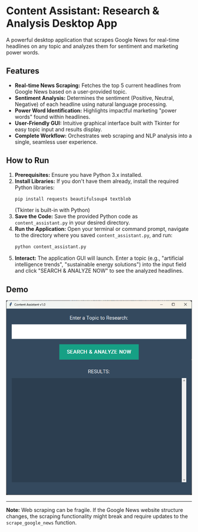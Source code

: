 # Content Assistant: Research & Analysis Desktop App

A powerful desktop application that scrapes Google News for real-time headlines on any topic and analyzes them for sentiment and marketing power words.

## Features

*   **Real-time News Scraping:** Fetches the top 5 current headlines from Google News based on a user-provided topic.
*   **Sentiment Analysis:** Determines the sentiment (Positive, Neutral, Negative) of each headline using natural language processing.
*   **Power Word Identification:** Highlights impactful marketing "power words" found within headlines.
*   **User-Friendly GUI:** Intuitive graphical interface built with Tkinter for easy topic input and results display.
*   **Complete Workflow:** Orchestrates web scraping and NLP analysis into a single, seamless user experience.

## How to Run

1.  **Prerequisites:** Ensure you have Python 3.x installed.
2.  **Install Libraries:** If you don't have them already, install the required Python libraries:
    ```bash
    pip install requests beautifulsoup4 textblob
    ```
    (Tkinter is built-in with Python)
3.  **Save the Code:** Save the provided Python code as `content_assistant.py` in your desired directory.
4.  **Run the Application:** Open your terminal or command prompt, navigate to the directory where you saved `content_assistant.py`, and run:
    ```bash
    python content_assistant.py
    ```
5.  **Interact:** The application GUI will launch. Enter a topic (e.g., "artificial intelligence trends", "sustainable energy solutions") into the input field and click "SEARCH & ANALYZE NOW" to see the analyzed headlines.

## Demo

![Content Assistant GUI](screenshot.png)

---

**Note:** Web scraping can be fragile. If the Google News website structure changes, the scraping functionality might break and require updates to the `scrape_google_news` function.